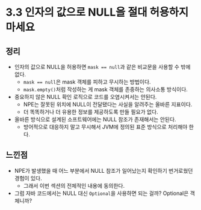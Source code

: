 # 3.3 인자의 값으로 NULL을 절대 허용하지 마세요

## 정리
- 인자의 값으로 NULL을 허용하면 `mask == null`과 같은 비교문을 사용할 수 밖에 없다.
    - `mask == null`은 mask 객체를 피하고 무시하는 방법이다.
    - `mask.empty()`처럼 작성하는 게 mask 객체를 존중하는 의사소통 방식이다.
- 중요하지 않은 NULL 확인 로직으로 코드를 오염시켜서는 안된다.
    - NPE는 잘못된 위치에 NULL이 전달됐다는 사실을 알려주는 올바른 지표이다.
    - 더 똑똑하거나 더 유용한 정보를 제공하도록 만들 필요가 없다.
- 올바른 방식으로 설계된 소프트웨어에는 NULL 참조가 존재해서는 안된다.
    - 방어적으로 대응하지 말고 무시해서 JVM에 정의된 표준 방식으로 처리해야 한다.

## 느낀점

- NPE가 발생했을 때 어느 부분에서 NULL 참조가 일어났는지 확인하기 번거로웠던 경험이 있다.
    - 그래서 이번 섹션의 전체적인 내용에 동의한다.
- 그럼 자바 코드에서는 NULL 대신 `Optional`을 사용하면 되는 걸까? Optional은 객체니까?